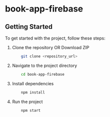 # book-app-firebase

## Getting Started

To get started with the project, follow these steps:

1. Clone the repository OR Download ZIP

    ```bash
        git clone <repository_url>
    ```

2. Navigate to the project directory

    ```bash
        cd book-app-firebase
    ```

3. Install dependencies

    ```bash
        npm install
    ```

4. Run the project

    ```bash
        npm start
    ```